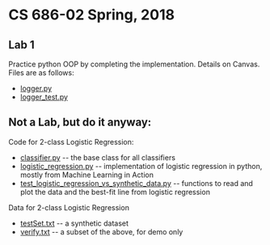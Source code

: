 # CS 686-02 Spring, 2018

## Lab 1

Practice python OOP by completing the implementation. Details on Canvas. Files are as follows:

* [logger.py](https://github.com/dbrizan/cs686-2018-01/blob/master/logger.py)
* [logger_test.py](https://github.com/dbrizan/cs686-2018-01/blob/master/logger.py)

## Not a Lab, but do it anyway:

Code for 2-class Logistic Regression:

* [classifier.py](https://github.com/dbrizan/cs686-2018-01/blob/master/classifier.py) -- the base class for all classifiers
* [logistic_regression.py](https://github.com/dbrizan/cs686-2018-01/blob/master/logistic_regression.py) -- implementation of logistic regression in python, mostly from Machine Learning in Action
* [test_logistic_regression_vs_synthetic_data.py](https://github.com/dbrizan/cs686-2018-01/blob/master/test_logistic_vs_synthetic_data.py) -- functions to read and plot the data and the best-fit line from logistic regression

Data for 2-class Logistic Regression

* [testSet.txt](https://github.com/pbharrin/machinelearninginaction/blob/master/Ch05/testSet.txt) -- a synthetic dataset
* [verify.txt](https://github.com/dbrizan/cs686-2018-01/blob/master/verify.txt) -- a subset of the above, for demo only
